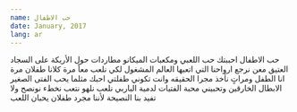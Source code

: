 ```yaml
---
name: حب الاطفال
date: January, 2017
lang: ar
---
```


حب الاطفال
احببتك 
حب اللعبي ومكعبات 
الميكانو 
مطاردات حول الأريكة 
على السجاد العتيق 
معن نرجع ارواحنا
التي اتعبها العالم المشغول 
لكي نلعب معاً 
مرة كلانا طفلان 
مرة انا الطفل 
ومراتٍ نأخذ مجرا
الحقيقه
وانت تكوني طفلتي
احبك مثلما يحب الفتى الصغير 
الابطال الخارقين
وتحبيني محبة الفتيات 
لدمية الباربي
نلعب نلهو
نتعب نخطء 
نونصح 
ولا تفيد بنا النصيحة 
لأننا مجرد طفلان
يحبان اللعب